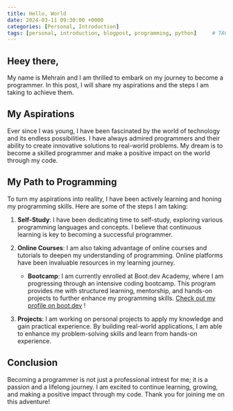 ```yaml
---
title: Hello, World
date: 2024-03-11 09:30:00 +0000
categories: [Personal, Introduction]
tags: [personal, introduction, blogpost, programming, python]     # TAG names should always be lowercase
---
```


## Heey there, 

My name is Mehrain and I am thrilled to embark on my journey to become a programmer. In this post, I will share my aspirations and the steps I am taking to achieve them.

## My Aspirations

Ever since I was young, I have been fascinated by the world of technology and its endless possibilities. I have always admired programmers and their ability to create innovative solutions to real-world problems. My dream is to become a skilled programmer and make a positive impact on the world through my code.

## My Path to Programming

To turn my aspirations into reality, I have been actively learning and honing my programming skills. Here are some of the steps I am taking:

1. **Self-Study**: I have been dedicating time to self-study, exploring various programming languages and concepts. I believe that continuous learning is key to becoming a successful programmer.

2. **Online Courses**: I am also taking advantage of online courses and tutorials to deepen my understanding of programming. Online platforms have been invaluable resources in my learning journey. 

    - **Bootcamp**: I am currently enrolled at Boot.dev Academy, where I am progressing through an intensive coding bootcamp. This program provides me with structured learning, mentorship, and hands-on projects to further enhance my programming skills. [Check out my profile on boot.dev](https://www.boot.dev/u/mehrain) !

3. **Projects**: I am working on personal projects to apply my knowledge and gain practical experience. By building real-world applications, I am able to enhance my problem-solving skills and learn from hands-on experience.

## Conclusion

Becoming a programmer is not just a professional intrest for me; it is a passion and a lifelong journey. I am excited to continue learning, growing, and making a positive impact through my code. Thank you for joining me on this adventure! 
